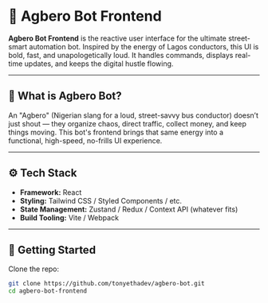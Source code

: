 # 🚐 Agbero Bot Frontend

**Agbero Bot Frontend** is the reactive user interface for the ultimate street-smart automation bot. Inspired by the energy of Lagos conductors, this UI is bold, fast, and unapologetically loud. It handles commands, displays real-time updates, and keeps the digital hustle flowing.

---

## 🧠 What is Agbero Bot?

An "Agbero" (Nigerian slang for a loud, street-savvy bus conductor) doesn’t just shout — they organize chaos, direct traffic, collect money, and keep things moving. This bot's frontend brings that same energy into a functional, high-speed, no-frills UI experience.

---

## ⚙️ Tech Stack

- **Framework:** React 
- **Styling:** Tailwind CSS / Styled Components / etc.
- **State Management:** Zustand / Redux / Context API (whatever fits)
- **Build Tooling:** Vite / Webpack

---

## 🚀 Getting Started

Clone the repo:

```bash
git clone https://github.com/tonyethadev/agbero-bot.git
cd agbero-bot-frontend
